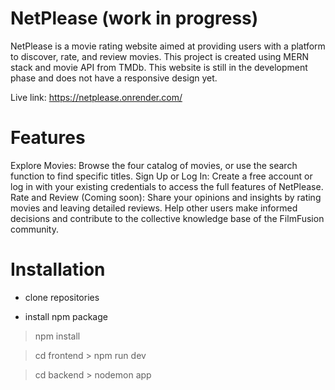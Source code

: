 # NetPlease (work in progress)

NetPlease is a movie rating website aimed at providing users with a platform to discover, rate, and review movies. This project is created using MERN stack and movie API from TMDb. This website is still in the development phase and does not have a responsive design yet.

Live link: https://netplease.onrender.com/

# Features

Explore Movies: Browse the four catalog of movies, or use the search function to find specific titles.
Sign Up or Log In: Create a free account or log in with your existing credentials to access the full features of NetPlease.
Rate and Review (Coming soon): Share your opinions and insights by rating movies and leaving detailed reviews. Help other users make informed decisions and contribute to the collective knowledge base of the FilmFusion community.

# Installation

- clone repositories

- install npm package
> npm install

> cd frontend > npm run dev

> cd backend > nodemon app

